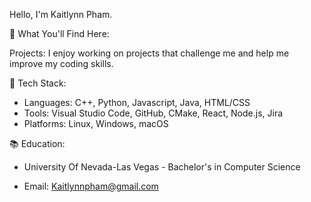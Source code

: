 Hello, I'm Kaitlynn Pham. 

🚀 What You'll Find Here:


 Projects: I enjoy working on projects that challenge me and help me improve my coding skills. 

🔧 Tech Stack:
- Languages: C++, Python, Javascript, Java, HTML/CSS
- Tools: Visual Studio Code, GitHub, CMake, React, Node.js, Jira
- Platforms: Linux, Windows, macOS

📚 Education:
- University Of Nevada-Las Vegas - Bachelor's in Computer Science

- Email: Kaitlynnpham@gmail.com 


<!---
kaitlynnpham/kaitlynnpham is a ✨ special ✨ repository because its `README.md` (this file) appears on your GitHub profile.
You can click the Preview link to take a look at your changes.
--->
